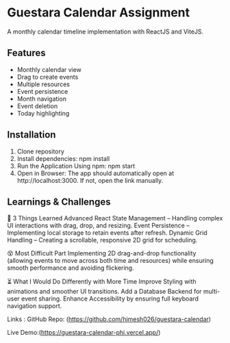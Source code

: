# Guestara Calendar Assignment

A monthly calendar timeline implementation with ReactJS and ViteJS.

## Features
- Monthly calendar view
- Drag to create events
- Multiple resources
- Event persistence
- Month navigation
- Event deletion
- Today highlighting

## Installation 
1. Clone repository
2. Install dependencies: npm install
3. Run the Application Using npm: npm start
4. Open in Browser: The app should automatically open at http://localhost:3000. If not, open the link manually.


##  Learnings & Challenges

🧠 3 Things Learned
Advanced React State Management – Handling complex UI interactions with drag, drop, and resizing.
Event Persistence – Implementing local storage to retain events after refresh.
Dynamic Grid Handling – Creating a scrollable, responsive 2D grid for scheduling.

😵 Most Difficult Part
Implementing 2D drag-and-drop functionality (allowing events to move across both time and resources) while ensuring smooth performance and avoiding flickering.

⏳ What I Would Do Differently with More Time
Improve Styling with animations and smoother UI transitions.
Add a Database Backend for multi-user event sharing.
Enhance Accessibility by ensuring full keyboard navigation support.

Links : 
GitHub Repo: (https://github.com/himesh026/guestara-calendar)

Live Demo:(https://guestara-calendar-phi.vercel.app/)



